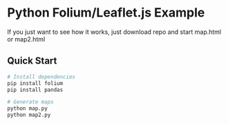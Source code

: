 # Python Folium/Leaflet.js Example

If you just want to see how it works, just download repo and start map.html or map2.html

## Quick Start

``` bash
# Install dependencies
pip install folium
pip install pandas

# Generate maps
python map.py
python map2.py
```
